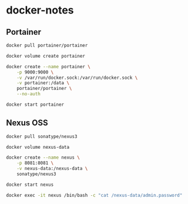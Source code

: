 # docker-notes

## Portainer
```bash
docker pull portainer/portainer
```

```bash
docker volume create portainer
```

```bash
docker create --name portainer \
    -p 9000:9000 \
    -v /var/run/docker.sock:/var/run/docker.sock \
    -v portainer:/data \
    portainer/portainer \
    --no-auth
```

```bash
docker start portainer
```

## Nexus OSS
```bash
docker pull sonatype/nexus3
```

```bash
docker volume nexus-data
```

```bash
docker create --name nexus \
    -p 8081:8081 \
    -v nexus-data:/nexus-data \
    sonatype/nexus3
```

```bash
docker start nexus
```

```bash
docker exec -it nexus /bin/bash -c "cat /nexus-data/admin.password"
```
